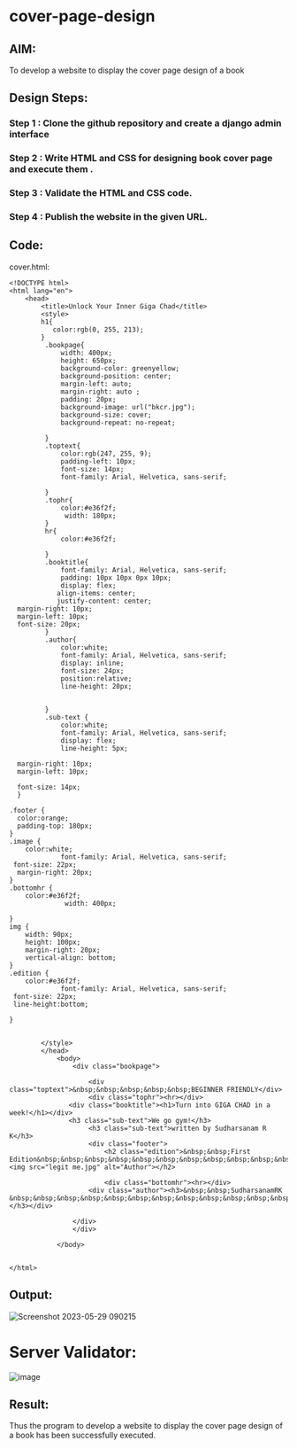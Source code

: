 # cover-page-design
## AIM:
To develop a website to display the cover page design of a book

## Design Steps:
### Step 1 : Clone the github repository and create a django admin interface
### Step 2 :  Write HTML and CSS for designing book cover page and execute them .
### Step 3 : Validate the HTML and CSS code.
### Step 4 : Publish the website in the given URL.

## Code:
cover.html:
```
<!DOCTYPE html>
<html lang="en">
    <head>
        <title>Unlock Your Inner Giga Chad</title>
        <style>
        h1{
           color:rgb(0, 255, 213);
        }
         .bookpage{
             width: 400px;
             height: 650px;
             background-color: greenyellow;
             background-position: center;
             margin-left: auto;
             margin-right: auto ;
             padding: 20px;
             background-image: url("bkcr.jpg");
             background-size: cover;
             background-repeat: no-repeat;

         }
         .toptext{
             color:rgb(247, 255, 9);
             padding-left: 10px;
             font-size: 14px;
             font-family: Arial, Helvetica, sans-serif;

         }
         .tophr{
             color:#e36f2f;
              width: 180px;
         }
         hr{
             color:#e36f2f;

         }
         .booktitle{
             font-family: Arial, Helvetica, sans-serif;
             padding: 10px 10px 0px 10px;
             display: flex;
            align-items: center;
            justify-content: center;
  margin-right: 10px;
  margin-left: 10px;
  font-size: 20px;
         }
         .author{
             color:white;
             font-family: Arial, Helvetica, sans-serif;
             display: inline;
             font-size: 24px;
             position:relative;
             line-height: 20px;


         }
         .sub-text {
             color:white;
             font-family: Arial, Helvetica, sans-serif;
             display: flex;
             line-height: 5px;

  margin-right: 10px;
  margin-left: 10px;

  font-size: 14px;
  }

.footer {
  color:orange;
  padding-top: 180px;
}
.image {
    color:white;
             font-family: Arial, Helvetica, sans-serif;
 font-size: 22px;
  margin-right: 20px;
}
.bottomhr {
    color:#e36f2f;
              width: 400px;

}
img {
    width: 90px;
    height: 100px;
    margin-right: 20px;
    vertical-align: bottom;
}
.edition {
    color:#e36f2f;
             font-family: Arial, Helvetica, sans-serif;
 font-size: 22px;
 line-height:bottom;

}


        </style>
        </head>
            <body>
                <div class="bookpage">

                    <div class="toptext">&nbsp;&nbsp;&nbsp;&nbsp;&nbsp;BEGINNER FRIENDLY</div>
                    <div class="tophr"><hr></div>
               <div class="booktitle"><h1>Turn into GIGA CHAD in a week!</h1></div>
               <h3 class="sub-text">We go gym!</h3>
                    <h3 class="sub-text">written by Sudharsanam R K</h3>
                    <div class="footer">
                        <h2 class="edition">&nbsp;&nbsp;First
Edition&nbsp;&nbsp;&nbsp;&nbsp;&nbsp;&nbsp;&nbsp;&nbsp;&nbsp;&nbsp;&nbsp;&nbsp;&nbsp;&nbsp;&nbsp;&nbsp;&nbsp;&nbsp;&nbsp;  <img src="legit me.jpg" alt="Author"></h2>

                        <div class="bottomhr"><hr></div>
                    <div class="author"><h3>&nbsp;&nbsp;SudharsanamRK &nbsp;&nbsp;&nbsp;&nbsp;&nbsp;&nbsp;&nbsp;&nbsp;&nbsp;&nbsp;&nbsp;&nbsp;&nbsp;&nbsp;&nbsp;&nbsp;&nbsp;&nbsp;</h3></div>

                </div>
                </div>

            </body>


</html>
```

## Output:

![Screenshot 2023-05-29 090215](https://github.com/SudharsanamRK/cover-page-design/assets/115523484/e3f4cc42-7abe-4bc1-a546-19f648174458)

# Server Validator:
![image](https://github.com/SudharsanamRK/cover-page-design/assets/115523484/2f316f36-80c4-409f-81c1-da0d0adea576)


## Result:
Thus the program to develop a website to display the cover page design of a book has been successfully executed.
